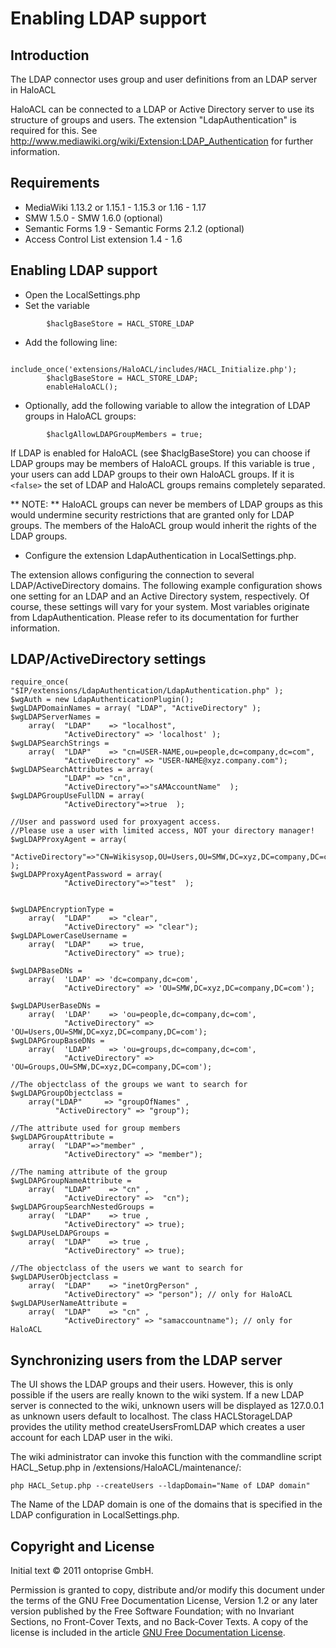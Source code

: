 # Enabling LDAP support
## Introduction

The LDAP connector uses group and user definitions from an LDAP server in HaloACL

HaloACL can be connected to a LDAP or Active Directory server to use its structure of groups and users. The extension "LdapAuthentication" is required for this. See http://www.mediawiki.org/wiki/Extension:LDAP_Authentication for further information.

##  Requirements

* MediaWiki 1.13.2 or 1.15.1 - 1.15.3 or 1.16 - 1.17
* SMW 1.5.0 - SMW 1.6.0 (optional)
* Semantic Forms 1.9 - Semantic Forms 2.1.2 (optional)
* Access Control List extension 1.4 - 1.6 

## Enabling LDAP support

* Open the LocalSettings.php
* Set the variable 
```
        $haclgBaseStore = HACL_STORE_LDAP
```
* Add the following line:
```
        include_once('extensions/HaloACL/includes/HACL_Initialize.php');
        $haclgBaseStore = HACL_STORE_LDAP;
        enableHaloACL();
```
* Optionally, add the following variable to allow the integration of LDAP groups in HaloACL groups:
```
        $haclgAllowLDAPGroupMembers = true;
```
If LDAP is enabled for HaloACL (see $haclgBaseStore) you can choose if LDAP groups may be members of HaloACL groups. If this variable is true , your users can add LDAP groups to their own HaloACL groups. If it is ``` <false> ``` the set of LDAP and HaloACL groups remains completely separated.

** NOTE: ** HaloACL groups can never be members of LDAP groups as this would undermine security restrictions that are granted only for LDAP groups. The members of the HaloACL group would inherit the rights of the LDAP groups.

* Configure the extension LdapAuthentication in LocalSettings.php.

The extension allows configuring the connection to several LDAP/ActiveDirectory domains. The following example configuration shows one setting for an LDAP and an Active Directory system, respectively. Of course, these settings will vary for your system. Most variables originate from LdapAuthentication. Please refer to its documentation for further information.

## LDAP/ActiveDirectory settings
```
require_once( "$IP/extensions/LdapAuthentication/LdapAuthentication.php" );
$wgAuth = new LdapAuthenticationPlugin();
$wgLDAPDomainNames = array( "LDAP", "ActiveDirectory" );
$wgLDAPServerNames = 
	array(	"LDAP"    => "localhost",
			"ActiveDirectory" => 'localhost' );
$wgLDAPSearchStrings = 
	array(	"LDAP"    => "cn=USER-NAME,ou=people,dc=company,dc=com",
			"ActiveDirectory" => "USER-NAME@xyz.company.com");
$wgLDAPSearchAttributes = array(
			"LDAP" => "cn",
			"ActiveDirectory"=>"sAMAccountName"  );
$wgLDAPGroupUseFullDN = array(
			"ActiveDirectory"=>true  );

//User and password used for proxyagent access.
//Please use a user with limited access, NOT your directory manager!
$wgLDAPProxyAgent = array(
			"ActiveDirectory"=>"CN=Wikisysop,OU=Users,OU=SMW,DC=xyz,DC=company,DC=com" );
$wgLDAPProxyAgentPassword = array(
			"ActiveDirectory"=>"test"  );

 	
$wgLDAPEncryptionType = 
	array(	"LDAP"    => "clear",
			"ActiveDirectory" => "clear");
$wgLDAPLowerCaseUsername = 
	array(	"LDAP"    => true,
			"ActiveDirectory" => true);

$wgLDAPBaseDNs =
	array(	'LDAP' => 'dc=company,dc=com',
			"ActiveDirectory" => 'OU=SMW,DC=xyz,DC=company,DC=com');
	
$wgLDAPUserBaseDNs =	
	array(	'LDAP'    => 'ou=people,dc=company,dc=com',
			"ActiveDirectory" => 'OU=Users,OU=SMW,DC=xyz,DC=company,DC=com');
$wgLDAPGroupBaseDNs =	
	array(	'LDAP'    => 'ou=groups,dc=company,dc=com',
			"ActiveDirectory" => 'OU=Groups,OU=SMW,DC=xyz,DC=company,DC=com');
	
//The objectclass of the groups we want to search for
$wgLDAPGroupObjectclass = 
	array("LDAP"     => "groupOfNames" ,
		  "ActiveDirectory" => "group");

//The attribute used for group members
$wgLDAPGroupAttribute = 
	array(	"LDAP"=>"member" ,
			"ActiveDirectory" => "member");

//The naming attribute of the group
$wgLDAPGroupNameAttribute = 
	array(	"LDAP"    => "cn" ,
			"ActiveDirectory" =>  "cn");
$wgLDAPGroupSearchNestedGroups = 
	array(	"LDAP"    => true ,
			"ActiveDirectory" => true);
$wgLDAPUseLDAPGroups = 
	array(	"LDAP"    => true ,
			"ActiveDirectory" => true);

//The objectclass of the users we want to search for
$wgLDAPUserObjectclass = 
	array(	"LDAP"    => "inetOrgPerson" ,
			"ActiveDirectory" => "person"); // only for HaloACL
$wgLDAPUserNameAttribute = 
	array(	"LDAP"    => "cn" ,
			"ActiveDirectory" => "samaccountname"); // only for HaloACL
```
## Synchronizing users from the LDAP server

The UI shows the LDAP groups and their users. However, this is only possible if the users are really known to the wiki system. If a new LDAP server is connected to the wiki, unknown users will be displayed as 127.0.0.1 as unknown users default to localhost. The class HACLStorageLDAP provides the utility method createUsersFromLDAP which creates a user account for each LDAP user in the wiki.

The wiki administrator can invoke this function with the commandline script HACL_Setup.php in /extensions/HaloACL/maintenance/:

```
php HACL_Setup.php --createUsers --ldapDomain="Name of LDAP domain"
```
The Name of the LDAP domain is one of the domains that is specified in the LDAP configuration in LocalSettings.php.

## Copyright and License
Initial text © 2011 ontoprise GmbH.

Permission is granted to copy, distribute and/or modify this document under the terms of the GNU Free Documentation License, Version 1.2 or any later version published by the Free Software Foundation; with no Invariant Sections, no Front-Cover Texts, and no Back-Cover Texts. A copy of the license is included in the article [GNU Free Documentation License](http://www.gnu.org/licenses/fdl.html).
